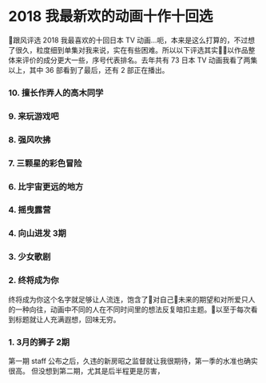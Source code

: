 # 2018 我最新欢的动画十作十回选

跟风评选 2018 我最喜欢的十回日本 TV 动画...呃，本来是这么打算的，不过想了很久，粒度细到单集对我来说，实在有些困难。所以以下评选其实以作品整体来评价的成分更大一些，序号代表排名。去年共有 73 日本 TV 动画我看了两集以上，其中 36 部看到了最后，还有 2 部正在播出。

### 10. 擅长作弄人的高木同学

### 9. 来玩游戏吧

### 8. 强风吹拂



### 7. 三颗星的彩色冒险

### 6. 比宇宙更远的地方

### 4. 摇曳露营

### 4. 向山进发 3期

### 3. 少女歌剧

### 2. 终将成为你

终将成为你这个名字就足够让人流连，饱含了对自己未来的期望和对所爱只人的一种向往，动画中不同的人在不同时间里的想法反复暗扣主题。以至于每次看到标题就让人充满遐想，回味无穷。

### 1. 3月的狮子 2期

第一期 staff 公布之后，久违的新房昭之监督就让我很期待，第一季的水准也确实很高。
但没想到第二期，尤其是后半程更是厉害，